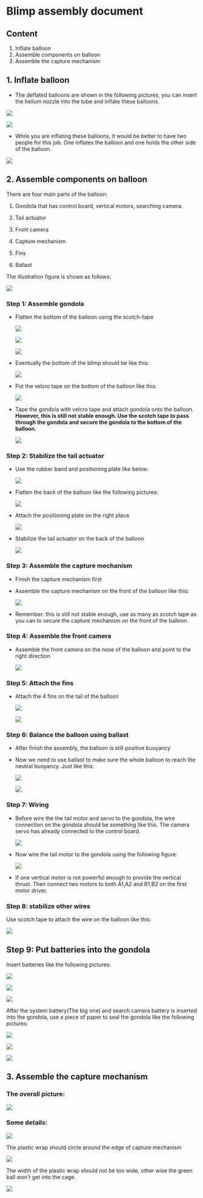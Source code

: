 # Blimp assembly document

## Content

1. Inflate balloon
2. Assemble components on balloon
3. Assemble the capture mechanism

## 1. Inflate balloon

- The deflated balloons are shown in the following pictures, you can insert the helium nozzle into the tube and inflate these balloons. 

![](Assembly_pics/inf_1.jpg)

![](Assembly_pics/inf_2.jpg)

- While you are inflating these balloons, it would be better to have two people for this job. One inflates the balloon and one holds the other side of the balloon. 

![](Assembly_pics/inf_3.jpg)

## 2. Assemble components on balloon

There are four main parts of the balloon:

1. Gondola that has control board, vertical motors, searching camera.

2. Tail actuator

3. Front camera

4. Capture mechanism

5. Fins
6. Ballast

The illustration figure is shown as follows: 

![](Assembly_pics/overview.png)

### Step 1: Assemble gondola 

- Flatten the bottom of the balloon using the scotch-tape

  ![](Assembly_pics/1.jpg)

  ![](Assembly_pics/2.jpeg)

  ![](Assembly_pics/3.jpeg)

- Eventually the bottom of the blimp should be like this:

  ![](Assembly_pics/6.jpg)
  
- Put the velcro tape on the bottom of the balloon like this:

  ![](Assembly_pics/4.jpeg)

- Tape the gondola with velcro tape and attach gondola onto the balloon. **However, this is still not stable enough. Use the scotch tape to pass through the gondola and secure the gondola to the bottom of the balloon.**

  ![](Assembly_pics/7.jpg)

### Step 2: Stabilize the tail actuator

- Use the rubber band and positioning plate like below:

  ![](Assembly_pics/8.jpg)

- Flatten the back of the balloon like the following pictures:

  ![](Assembly_pics/11.jpg)

- Attach the positioning plate on the right place

  ![](Assembly_pics/12.jpg)

- Stabilize the tail actuator on the back of the balloon

  ![](Assembly_pics/16.jpg)

### Step 3: Assemble the capture mechanism 

- Finish the capture mechanism first

- Assemble the capture mechanism on the front of the balloon like this:

  ![](Assembly_pics/17.jpg)

- Remember: this is still not stable enough, use as many as scotch tape as you can to secure the capture mechanism on the front of the balloon. 

### Step 4: Assemble the front camera

- Assemble the front camera on the nose of the balloon and point to the right direction

  ![](Assembly_pics/20.jpg)

### Step 5: Attach the fins

- Attach the 4 fins on the tail of the balloon

  ![](Assembly_pics/21.jpg)

  ![](Assembly_pics/22.jpg)

### Step 6: Balance the balloon using ballast

- After finish the assembly, the balloon is still positive buoyancy

- Now we need to use ballast to make sure the whole balloon to reach the neutral buoyancy. Just like this:

  ![](Assembly_pics/24.jpg)

  ![](Assembly_pics/23.jpg)

### Step 7: Wiring

- Before wire the the tail motor and servo to the gondola, the wire connection on the gondola should be something like this. The camera servo has already connected to the control board.

  ![](Assembly_pics/C_0.jpeg)

- Now wire the tail motor to the gondola using the following figure:

  ![](Assembly_pics/C_1.jpeg)

- If one vertical motor is not powerful enough to provide the vertical thrust. Then connect two motors to both A1,A2 and B1,B2 on the first motor driver. 

### Step 8: stabilize other wires

Use scotch tape to attach the wire on the balloon like this: 

![](Assembly_pics/25.jpg)

## Step 9: Put batteries into the gondola

Insert batteries like the following pictures:

![](pics/File_001.jpeg)

![](pics/File_003.jpeg)

![](pics/File_004.jpeg)

After the system battery(The big one) and search camera battery is inserted into the gondola, use a piece of paper to seal the gondola like the following pictures:

![](pics/File_006.jpeg)

![](pics/File_007.jpeg)

![](pics/File_008.jpeg)

## 3. Assemble the capture mechanism

### The overall picture:

![](Assembly_pics/26.jpg)

### Some details: 

![](Assembly_pics/27.jpg)

The plastic wrap should circle around the edge of capture mechanism

![](Assembly_pics/28.jpg)

The width of the plastic wrap should not be too wide, other wise the green ball won't get into the cage.

![](Assembly_pics/29.jpeg)


